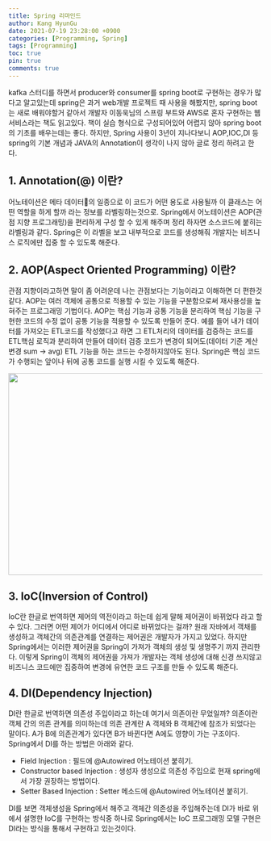 ```yaml
---
title: Spring 리마인드
author: Kang HyunGu
date: 2021-07-19 23:28:00 +0900
categories: [Programming, Spring]
tags: [Programming]
toc: true
pin: true
comments: true
---
```


kafka 스터디를 하면서 producer와 consumer를 spring boot로 구현하는 경우가 많다고 알고있는데 spring은 과거 web개발 프로젝트 때 사용을 해봤지만, spring boot는 새로 배워야할거 같아서 개발자 이동욱님의 스프링 부트와 AWS로 혼자 구현하는 웹 서비스라는 책도 읽고있다.
책이 실습 형식으로 구성되어있어 어렵지 않아 spring boot의 기초를 배우는데는 좋다.
하지만, Spring 사용이 3년이 지나다보니 AOP,IOC,DI 등 spring의 기본 개념과 JAVA의 Annotation이 생각이 나지 않아 글로 정리 하려고 한다.

## 1. Annotation(@) 이란?
어노테이션은 메타 데이터의 일종으로 이 코드가 어떤 용도로 사용될까 이 클래스는 어떤 역할을 하게 할까 라는 정보를 라벨링하는것으로.
Spring에서 어노테이션은 AOP(관점 지향 프로그래밍)을 편리하게 구성 할 수 있게 해주며 정리 하자면 소스코드에 붙히는 라벨링과 같다.
Spring은 이 라벨을 보고 내부적으로 코드를 생성해줘 개발자는 비즈니스 로직에만 집중 할 수 있도록 해준다.

## 2. AOP(Aspect Oriented Programming) 이란?
관점 지향이라고하면 말이 좀 어려운데 나는 관점보다는 기능이라고 이해하면 더 편한것 같다. AOP는 여러 객체에 공통으로 적용할 수 있는 기능을 구분함으로써 재사용성을 높혀주는 프로그래밍 기법이다.
AOP는 핵심 기능과 공통 기능을 분리하여 핵심 기능을 구현한 코드의 수정 없이 공통 기능을 적용할 수 있도록 만들어 준다.
예를 들어 내가 데이터를 가져오는 ETL코드를 작성했다고 하면 그 ETL처리의 데이터를 검증하는 코드를 ETL핵심 로직과 분리하여 만들어 데이터 검증 코드가 변경이 되어도(데이터 기준 계산 변경 sum -> avg)
ETL 기능을 하는 코드는 수정하지않아도 된다.
Spring은 핵심 코드가 수행되는 앞이나 뒤에 공통 코드를 실행 시킬 수 있도록 해준다.
<p align="left"> <img src="{{site.url}}/img/posts/Spring_1/aop.png" width="600" height="400"></p>

## 3. IoC(Inversion of Control)
IoC란 한글로 번역하면 제어의 역전이라고 하는데 쉽게 말해 제어권이 바뀌었다 라고 할 수 있다.
그러면 어떤 제어가 어디에서 어디로 바뀌었다는 걸까?
원래 자바에서 객채를 생성하고 객체간의 의존관계를 연결하는 제어권은 개발자가 가지고 있었다.
하지만 Spring에서는 이러한 제어권을 Spring이 가져가 객체의 생성 및 생명주기 까지 관리한다.
이렇게 Spring이 객체의 제어권을 가져가 개발자는 객체 생성에 대해 신경 쓰지않고 비즈니스 코드에만 집중하여 변경에 유연한 코드 구조를 만들 수 있도록 해준다.

## 4. DI(Dependency Injection)
DI란 한글로 번역하면 의존성 주입이라고 하는데 여기서 의존이란 무었일까?
의존이란 객체 간의 의존 관계를 의미하는데 의존 관계란 A 객체와 B 객체간에 참조가 되었다는 말이다.
A가 B에 의존관계가 있다면 B가 바뀐다면 A에도 영향이 가는 구조이다.
Spring에서 DI를 하는 방법은 아래와 같다.

- Field Injection : 필드에 @Autowired 어노테이션 붙히기.
- Constructor based Injection : 생성자 생성으로 의존성 주입으로 현재 spring에서 가장 권장하는 방법이다.
- Setter Based Injection : Setter 메소드에 @Autowired 어노테이션 붙히기.

DI를 보면 객체생성을 Spring에서 해주고 객체간 의존성을 주입해주는데 DI가 바로 위에서 설명한 IoC를 구현하는 방식중 하나로 Spring에서는 IoC 프로그래밍 모델 구현은 DI라는 방식을 통해서 구현하고 있는것이다.

